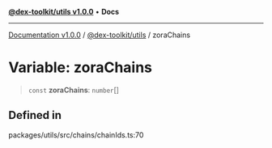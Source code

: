 [**@dex-toolkit/utils v1.0.0**](../README.md) • **Docs**

***

[Documentation v1.0.0](../../../packages.md) / [@dex-toolkit/utils](../README.md) / zoraChains

# Variable: zoraChains

> `const` **zoraChains**: `number`[]

## Defined in

packages/utils/src/chains/chainIds.ts:70
